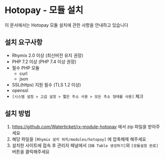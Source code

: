 # Hotopay - 모듈 설치

이 문서에서는 Hotopay 모듈 설치에 관한 사항을 안내하고 있습니다



## 설치 요구사항

- Rhymix 2.0 이상 (최신버전 유지 권장)
- PHP 7.2 이상 (PHP 7.4 이상 권장)
- 필수 PHP 모듈
  - curl
  - json
- SSL(https) 지원 필수 (TLS 1.2 이상)
- openssl
- `[시스템 설정 > 고급 설정 > 짧은 주소 사용 > 모든 주소 형태를 사용]` 체크



## 설치 방법

1. https://github.com/Waterticket/rx-module-hotopay 에서 zip 파일을 받아주세요
2. 해당 파일을 `[Rhymix 설치 위치/modules/hotopay]` 에 압축해제 해주세요
3. 설치한 사이트에 접속 후 관리자 패널에서 `[DB Table 생성하기]`와 `[모듈설정 완료]` 버튼을 클릭해주세요

